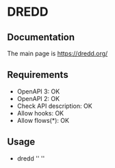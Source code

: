 # DREDD

## Documentation

The main page is https://dredd.org/

## Requirements

- OpenAPI 3: OK
- OpenAPI 2: OK
- Check API description: OK
- Allow hooks: OK
- Allow flows(*): OK

## Usage

- dredd '<api-description-document>' '<api-location>'
